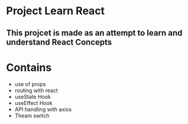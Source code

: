 # Project Learn React

## This projcet is made as an attempt to learn and understand React Concepts

# Contains
* use of props
* routing with react
* useState Hook
* useEffect Hook
* API handling with axios
* Theam switch